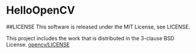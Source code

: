 # HelloOpenCV

##LICENSE
This software is released under the MIT License, see LICENSE.

This project includes the work that is distributed in the 3-clause BSD License.
[opencv/LICENSE](https://github.com/Itseez/opencv/blob/master/LICENSE)
